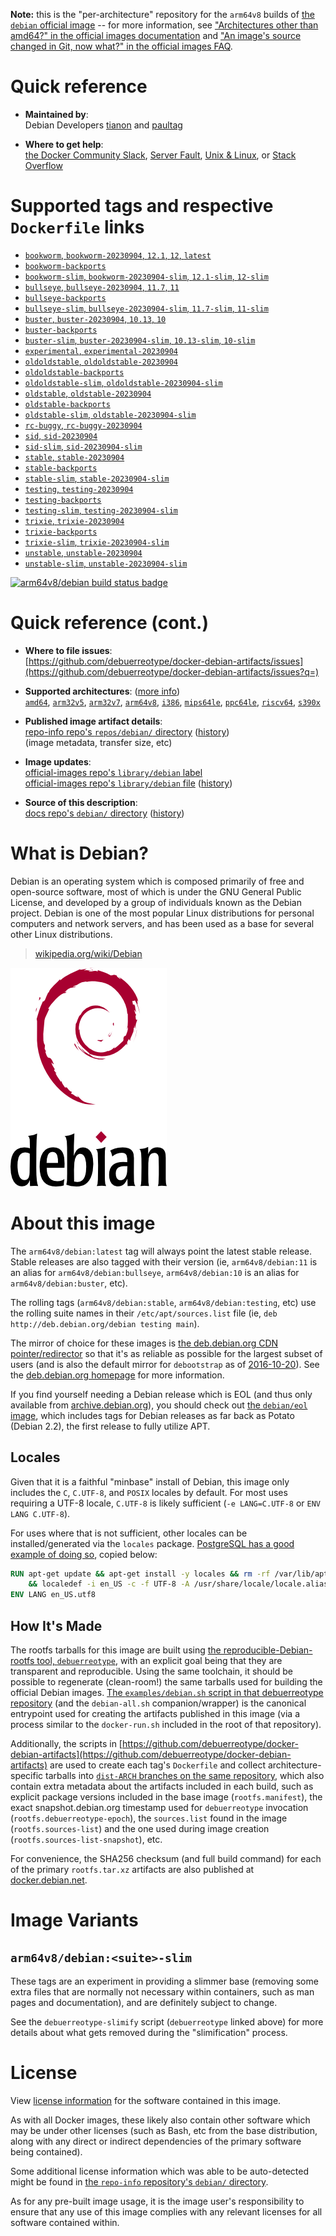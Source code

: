 <!--

********************************************************************************

WARNING:

    DO NOT EDIT "debian/README.md"

    IT IS AUTO-GENERATED

    (from the other files in "debian/" combined with a set of templates)

********************************************************************************

-->

**Note:** this is the "per-architecture" repository for the `arm64v8` builds of [the `debian` official image](https://hub.docker.com/_/debian) -- for more information, see ["Architectures other than amd64?" in the official images documentation](https://github.com/docker-library/official-images#architectures-other-than-amd64) and ["An image's source changed in Git, now what?" in the official images FAQ](https://github.com/docker-library/faq#an-images-source-changed-in-git-now-what).

# Quick reference

-	**Maintained by**:  
	Debian Developers [tianon](https://qa.debian.org/developer.php?login=tianon) and [paultag](https://qa.debian.org/developer.php?login=paultag)

-	**Where to get help**:  
	[the Docker Community Slack](https://dockr.ly/comm-slack), [Server Fault](https://serverfault.com/help/on-topic), [Unix & Linux](https://unix.stackexchange.com/help/on-topic), or [Stack Overflow](https://stackoverflow.com/help/on-topic)

# Supported tags and respective `Dockerfile` links

-	[`bookworm`, `bookworm-20230904`, `12.1`, `12`, `latest`](https://github.com/debuerreotype/docker-debian-artifacts/blob/f4612f1daa4f5c4441bdaeccbfb43a616ddb7503/bookworm/Dockerfile)
-	[`bookworm-backports`](https://github.com/debuerreotype/docker-debian-artifacts/blob/f4612f1daa4f5c4441bdaeccbfb43a616ddb7503/bookworm/backports/Dockerfile)
-	[`bookworm-slim`, `bookworm-20230904-slim`, `12.1-slim`, `12-slim`](https://github.com/debuerreotype/docker-debian-artifacts/blob/f4612f1daa4f5c4441bdaeccbfb43a616ddb7503/bookworm/slim/Dockerfile)
-	[`bullseye`, `bullseye-20230904`, `11.7`, `11`](https://github.com/debuerreotype/docker-debian-artifacts/blob/f4612f1daa4f5c4441bdaeccbfb43a616ddb7503/bullseye/Dockerfile)
-	[`bullseye-backports`](https://github.com/debuerreotype/docker-debian-artifacts/blob/f4612f1daa4f5c4441bdaeccbfb43a616ddb7503/bullseye/backports/Dockerfile)
-	[`bullseye-slim`, `bullseye-20230904-slim`, `11.7-slim`, `11-slim`](https://github.com/debuerreotype/docker-debian-artifacts/blob/f4612f1daa4f5c4441bdaeccbfb43a616ddb7503/bullseye/slim/Dockerfile)
-	[`buster`, `buster-20230904`, `10.13`, `10`](https://github.com/debuerreotype/docker-debian-artifacts/blob/f4612f1daa4f5c4441bdaeccbfb43a616ddb7503/buster/Dockerfile)
-	[`buster-backports`](https://github.com/debuerreotype/docker-debian-artifacts/blob/f4612f1daa4f5c4441bdaeccbfb43a616ddb7503/buster/backports/Dockerfile)
-	[`buster-slim`, `buster-20230904-slim`, `10.13-slim`, `10-slim`](https://github.com/debuerreotype/docker-debian-artifacts/blob/f4612f1daa4f5c4441bdaeccbfb43a616ddb7503/buster/slim/Dockerfile)
-	[`experimental`, `experimental-20230904`](https://github.com/debuerreotype/docker-debian-artifacts/blob/f4612f1daa4f5c4441bdaeccbfb43a616ddb7503/experimental/Dockerfile)
-	[`oldoldstable`, `oldoldstable-20230904`](https://github.com/debuerreotype/docker-debian-artifacts/blob/f4612f1daa4f5c4441bdaeccbfb43a616ddb7503/oldoldstable/Dockerfile)
-	[`oldoldstable-backports`](https://github.com/debuerreotype/docker-debian-artifacts/blob/f4612f1daa4f5c4441bdaeccbfb43a616ddb7503/oldoldstable/backports/Dockerfile)
-	[`oldoldstable-slim`, `oldoldstable-20230904-slim`](https://github.com/debuerreotype/docker-debian-artifacts/blob/f4612f1daa4f5c4441bdaeccbfb43a616ddb7503/oldoldstable/slim/Dockerfile)
-	[`oldstable`, `oldstable-20230904`](https://github.com/debuerreotype/docker-debian-artifacts/blob/f4612f1daa4f5c4441bdaeccbfb43a616ddb7503/oldstable/Dockerfile)
-	[`oldstable-backports`](https://github.com/debuerreotype/docker-debian-artifacts/blob/f4612f1daa4f5c4441bdaeccbfb43a616ddb7503/oldstable/backports/Dockerfile)
-	[`oldstable-slim`, `oldstable-20230904-slim`](https://github.com/debuerreotype/docker-debian-artifacts/blob/f4612f1daa4f5c4441bdaeccbfb43a616ddb7503/oldstable/slim/Dockerfile)
-	[`rc-buggy`, `rc-buggy-20230904`](https://github.com/debuerreotype/docker-debian-artifacts/blob/f4612f1daa4f5c4441bdaeccbfb43a616ddb7503/rc-buggy/Dockerfile)
-	[`sid`, `sid-20230904`](https://github.com/debuerreotype/docker-debian-artifacts/blob/f4612f1daa4f5c4441bdaeccbfb43a616ddb7503/sid/Dockerfile)
-	[`sid-slim`, `sid-20230904-slim`](https://github.com/debuerreotype/docker-debian-artifacts/blob/f4612f1daa4f5c4441bdaeccbfb43a616ddb7503/sid/slim/Dockerfile)
-	[`stable`, `stable-20230904`](https://github.com/debuerreotype/docker-debian-artifacts/blob/f4612f1daa4f5c4441bdaeccbfb43a616ddb7503/stable/Dockerfile)
-	[`stable-backports`](https://github.com/debuerreotype/docker-debian-artifacts/blob/f4612f1daa4f5c4441bdaeccbfb43a616ddb7503/stable/backports/Dockerfile)
-	[`stable-slim`, `stable-20230904-slim`](https://github.com/debuerreotype/docker-debian-artifacts/blob/f4612f1daa4f5c4441bdaeccbfb43a616ddb7503/stable/slim/Dockerfile)
-	[`testing`, `testing-20230904`](https://github.com/debuerreotype/docker-debian-artifacts/blob/f4612f1daa4f5c4441bdaeccbfb43a616ddb7503/testing/Dockerfile)
-	[`testing-backports`](https://github.com/debuerreotype/docker-debian-artifacts/blob/f4612f1daa4f5c4441bdaeccbfb43a616ddb7503/testing/backports/Dockerfile)
-	[`testing-slim`, `testing-20230904-slim`](https://github.com/debuerreotype/docker-debian-artifacts/blob/f4612f1daa4f5c4441bdaeccbfb43a616ddb7503/testing/slim/Dockerfile)
-	[`trixie`, `trixie-20230904`](https://github.com/debuerreotype/docker-debian-artifacts/blob/f4612f1daa4f5c4441bdaeccbfb43a616ddb7503/trixie/Dockerfile)
-	[`trixie-backports`](https://github.com/debuerreotype/docker-debian-artifacts/blob/f4612f1daa4f5c4441bdaeccbfb43a616ddb7503/trixie/backports/Dockerfile)
-	[`trixie-slim`, `trixie-20230904-slim`](https://github.com/debuerreotype/docker-debian-artifacts/blob/f4612f1daa4f5c4441bdaeccbfb43a616ddb7503/trixie/slim/Dockerfile)
-	[`unstable`, `unstable-20230904`](https://github.com/debuerreotype/docker-debian-artifacts/blob/f4612f1daa4f5c4441bdaeccbfb43a616ddb7503/unstable/Dockerfile)
-	[`unstable-slim`, `unstable-20230904-slim`](https://github.com/debuerreotype/docker-debian-artifacts/blob/f4612f1daa4f5c4441bdaeccbfb43a616ddb7503/unstable/slim/Dockerfile)

[![arm64v8/debian build status badge](https://img.shields.io/jenkins/s/https/doi-janky.infosiftr.net/job/multiarch/job/arm64v8/job/debian.svg?label=arm64v8/debian%20%20build%20job)](https://doi-janky.infosiftr.net/job/multiarch/job/arm64v8/job/debian/)

# Quick reference (cont.)

-	**Where to file issues**:  
	[https://github.com/debuerreotype/docker-debian-artifacts/issues](https://github.com/debuerreotype/docker-debian-artifacts/issues?q=)

-	**Supported architectures**: ([more info](https://github.com/docker-library/official-images#architectures-other-than-amd64))  
	[`amd64`](https://hub.docker.com/r/amd64/debian/), [`arm32v5`](https://hub.docker.com/r/arm32v5/debian/), [`arm32v7`](https://hub.docker.com/r/arm32v7/debian/), [`arm64v8`](https://hub.docker.com/r/arm64v8/debian/), [`i386`](https://hub.docker.com/r/i386/debian/), [`mips64le`](https://hub.docker.com/r/mips64le/debian/), [`ppc64le`](https://hub.docker.com/r/ppc64le/debian/), [`riscv64`](https://hub.docker.com/r/riscv64/debian/), [`s390x`](https://hub.docker.com/r/s390x/debian/)

-	**Published image artifact details**:  
	[repo-info repo's `repos/debian/` directory](https://github.com/docker-library/repo-info/blob/master/repos/debian) ([history](https://github.com/docker-library/repo-info/commits/master/repos/debian))  
	(image metadata, transfer size, etc)

-	**Image updates**:  
	[official-images repo's `library/debian` label](https://github.com/docker-library/official-images/issues?q=label%3Alibrary%2Fdebian)  
	[official-images repo's `library/debian` file](https://github.com/docker-library/official-images/blob/master/library/debian) ([history](https://github.com/docker-library/official-images/commits/master/library/debian))

-	**Source of this description**:  
	[docs repo's `debian/` directory](https://github.com/docker-library/docs/tree/master/debian) ([history](https://github.com/docker-library/docs/commits/master/debian))

# What is Debian?

Debian is an operating system which is composed primarily of free and open-source software, most of which is under the GNU General Public License, and developed by a group of individuals known as the Debian project. Debian is one of the most popular Linux distributions for personal computers and network servers, and has been used as a base for several other Linux distributions.

> [wikipedia.org/wiki/Debian](https://en.wikipedia.org/wiki/Debian)

![logo](https://raw.githubusercontent.com/docker-library/docs/b449be7df57e9ed9086bb5821bfb5d6cdc5d67a4/debian/logo.png)

# About this image

The `arm64v8/debian:latest` tag will always point the latest stable release. Stable releases are also tagged with their version (ie, `arm64v8/debian:11` is an alias for `arm64v8/debian:bullseye`, `arm64v8/debian:10` is an alias for `arm64v8/debian:buster`, etc).

The rolling tags (`arm64v8/debian:stable`, `arm64v8/debian:testing`, etc) use the rolling suite names in their `/etc/apt/sources.list` file (ie, `deb http://deb.debian.org/debian testing main`).

The mirror of choice for these images is [the deb.debian.org CDN pointer/redirector](https://deb.debian.org) so that it's as reliable as possible for the largest subset of users (and is also the default mirror for `debootstrap` as of [2016-10-20](https://anonscm.debian.org/cgit/d-i/debootstrap.git/commit/?id=9e8bc60ad1ccf3a25ce7890526b70059f3e770de)). See the [deb.debian.org homepage](https://deb.debian.org) for more information.

If you find yourself needing a Debian release which is EOL (and thus only available from [archive.debian.org](http://archive.debian.org)), you should check out [the `debian/eol` image](https://hub.docker.com/r/debian/eol/), which includes tags for Debian releases as far back as Potato (Debian 2.2), the first release to fully utilize APT.

## Locales

Given that it is a faithful "minbase" install of Debian, this image only includes the `C`, `C.UTF-8`, and `POSIX` locales by default. For most uses requiring a UTF-8 locale, `C.UTF-8` is likely sufficient (`-e LANG=C.UTF-8` or `ENV LANG C.UTF-8`).

For uses where that is not sufficient, other locales can be installed/generated via the `locales` package. [PostgreSQL has a good example of doing so](https://github.com/docker-library/postgres/blob/69bc540ecfffecce72d49fa7e4a46680350037f9/9.6/Dockerfile#L21-L24), copied below:

```dockerfile
RUN apt-get update && apt-get install -y locales && rm -rf /var/lib/apt/lists/* \
	&& localedef -i en_US -c -f UTF-8 -A /usr/share/locale/locale.alias en_US.UTF-8
ENV LANG en_US.utf8
```

## How It's Made

The rootfs tarballs for this image are built using [the reproducible-Debian-rootfs tool, `debuerreotype`](https://github.com/debuerreotype/debuerreotype), with an explicit goal being that they are transparent and reproducible. Using the same toolchain, it should be possible to regenerate (clean-room!) the same tarballs used for building the official Debian images. [The `examples/debian.sh` script in that debuerreotype repository](https://github.com/debuerreotype/debuerreotype/blob/master/examples/debian.sh) (and the `debian-all.sh` companion/wrapper) is the canonical entrypoint used for creating the artifacts published in this image (via a process similar to the `docker-run.sh` included in the root of that repository).

Additionally, the scripts in [https://github.com/debuerreotype/docker-debian-artifacts](https://github.com/debuerreotype/docker-debian-artifacts) are used to create each tag's `Dockerfile` and collect architecture-specific tarballs into [`dist-ARCH` branches on the same repository](https://github.com/debuerreotype/docker-debian-artifacts/branches), which also contain extra metadata about the artifacts included in each build, such as explicit package versions included in the base image (`rootfs.manifest`), the exact snapshot.debian.org timestamp used for `debuerreotype` invocation (`rootfs.debuerreotype-epoch`), the `sources.list` found in the image (`rootfs.sources-list`) and the one used during image creation (`rootfs.sources-list-snapshot`), etc.

For convenience, the SHA256 checksum (and full build command) for each of the primary `rootfs.tar.xz` artifacts are also published at [docker.debian.net](https://docker.debian.net/).

# Image Variants

## `arm64v8/debian:<suite>-slim`

These tags are an experiment in providing a slimmer base (removing some extra files that are normally not necessary within containers, such as man pages and documentation), and are definitely subject to change.

See the `debuerreotype-slimify` script (`debuerreotype` linked above) for more details about what gets removed during the "slimification" process.

# License

View [license information](https://www.debian.org/social_contract#guidelines) for the software contained in this image.

As with all Docker images, these likely also contain other software which may be under other licenses (such as Bash, etc from the base distribution, along with any direct or indirect dependencies of the primary software being contained).

Some additional license information which was able to be auto-detected might be found in [the `repo-info` repository's `debian/` directory](https://github.com/docker-library/repo-info/tree/master/repos/debian).

As for any pre-built image usage, it is the image user's responsibility to ensure that any use of this image complies with any relevant licenses for all software contained within.

